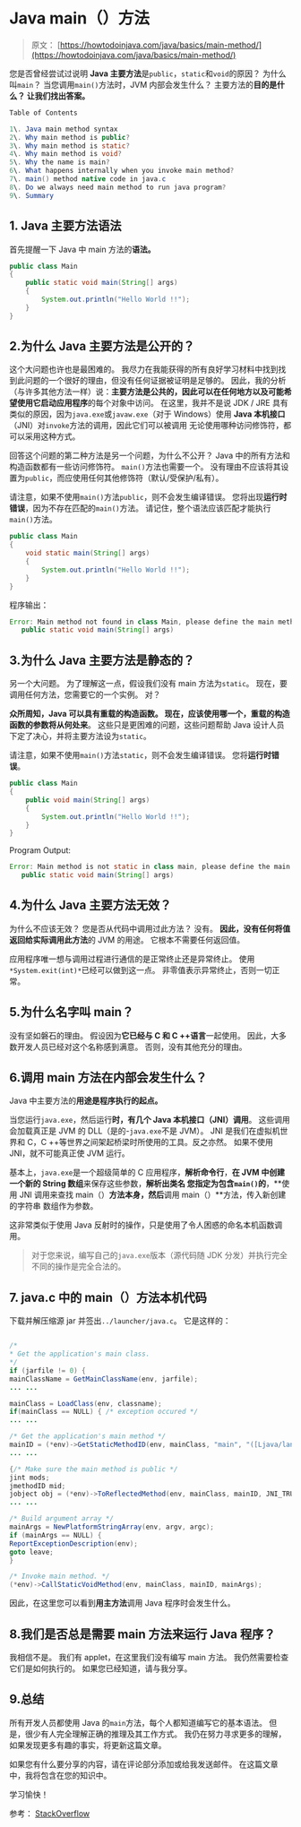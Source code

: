 # Java main（）方法

> 原文： [https://howtodoinjava.com/java/basics/main-method/](https://howtodoinjava.com/java/basics/main-method/)

您是否曾经尝试过说明 **Java 主要方法**是`public`，`static`和`void`的原因？ 为什么叫`main`？ 当您调用`main()`方法时，JVM 内部会发生什么？ 主要方法的**目的是什么？ 让我们找出答案。**

```java
Table of Contents

1\. Java main method syntax
2\. Why main method is public?
3\. Why main method is static?
4\. Why main method is void?
5\. Why the name is main?
6\. What happens internally when you invoke main method?
7\. main() method native code in java.c
8\. Do we always need main method to run java program?
9\. Summary
```

## 1\. Java 主要方法语法

首先提醒一下 Java 中 main 方法的**语法。**

```java
public class Main 
{
    public static void main(String[] args) 
    {
        System.out.println("Hello World !!");
    }
}

```

## 2.为什么 Java 主要方法是公开的？

这个大问题也许也是最困难的。 我尽力在我能获得的所有良好学习材料中找到找到此问题的一个很好的理由，但没有任何证据被证明是足够的。 因此，我的分析（与许多其他方法一样）说：**主要方法是公共的，因此可以在任何地方以及可能希望使用它启动应用程序**的每个对象中访问。 在这里，我并不是说 JDK / JRE 具有类似的原因，因为`java.exe`或`javaw.exe`（对于 Windows）使用 **Java 本机接口**（JNI）对`invoke`方法的调用，因此它们可以被调用 无论使用哪种访问修饰符，都可以采用这种方式。

回答这个问题的第二种方法是另一个问题，为什么不公开？ Java 中的所有方法和构造函数都有一些访问修饰符。 `main()`方法也需要一个。 没有理由不应该将其设置为`public`，而应使用任何其他修饰符（默认/受保护/私有）。

请注意，如果不使用`main()`方法`public`，则不会发生编译错误。 您将出现**运行时错误**，因为不存在匹配的`main()`方法。 请记住，整个语法应该匹配才能执行`main()`方法。

```java
public class Main 
{
    void static main(String[] args) 
    {
        System.out.println("Hello World !!");
    }
}

```

程序输出：

```java
Error: Main method not found in class Main, please define the main method as:
   public static void main(String[] args)

```

## 3.为什么 Java 主要方法是静态的？

另一个大问题。 为了理解这一点，假设我们没有 main 方法为`static`。 现在，要调用任何方法，您需要它的一个实例。 对？

**众所周知，Java 可以具有重载的构造函数。 现在，应该使用哪一个，重载的构造函数的参数将从何处来**。 这些只是更困难的问题，这些问题帮助 Java 设计人员下定了决心，并将主要方法设为`static`。

请注意，如果不使用`main()`方法`static`，则不会发生编译错误。 您将**运行时错误**。

```java
public class Main 
{
    public void main(String[] args) 
    {
        System.out.println("Hello World !!");
    }
}

```

Program Output:

```java
Error: Main method is not static in class main, please define the main method as:
   public static void main(String[] args)

```

## 4.为什么 Java 主要方法无效？

为什么不应该无效？ 您是否从代码中调用过此方法？ 没有。 **因此，没有任何将值返回给实际调用此方法**的 JVM 的用途。 它根本不需要任何返回值。

应用程序唯一想与调用过程进行通信的是正常终止还是异常终止。 使用`*System.exit(int)*`已经可以做到这一点。 非零值表示异常终止，否则一切正常。

## 5.为什么名字叫 main？

没有坚如磐石的理由。 假设因为**它已经与 C 和 C ++语言**一起使用。 因此，大多数开发人员已经对这个名称感到满意。 否则，没有其他充分的理由。

## 6.调用 main 方法在内部会发生什么？

Java 中主要方法的**用途是程序执行的起点。**

当您运行`java.exe`，然后运行**时，有几个 Java 本机接口（JNI）调用**。 这些调用会加载真正是 JVM 的 DLL（是的-`java.exe`不是 JVM）。 JNI 是我们在虚拟机世界和 C，C ++等世界之间架起桥梁时所使用的工具。反之亦然。 如果不使用 JNI，就不可能真正使 JVM 运行。

基本上，`java.exe`是一个超级简单的 C 应用程序，**解析命令行**，**在 JVM 中创建一个新的 String 数组**来保存这些参数，**解析出类名 您指定为包含`main()`的**，**使用 JNI 调用来查找 main（）**方法本身，然后**调用 main（）**方法，传入新创建的字符串 数组作为参数。

这非常类似于使用 Java 反射时的操作，只是使用了令人困惑的命名本机函数调用。

> 对于您来说，编写自己的`java.exe`版本（源代码随 JDK 分发）并执行完全不同的操作是完全合法的。

## 7\. java.c 中的 main（）方法本机代码

下载并解压缩源 jar 并签出`../launcher/java.c`。 它是这样的：

```java

/*
* Get the application's main class.
*/
if (jarfile != 0) {
mainClassName = GetMainClassName(env, jarfile);
... ...

mainClass = LoadClass(env, classname);
if(mainClass == NULL) { /* exception occured */
... ...

/* Get the application's main method */
mainID = (*env)->GetStaticMethodID(env, mainClass, "main", "([Ljava/lang/String;)V");
... ...

{/* Make sure the main method is public */
jint mods;
jmethodID mid;
jobject obj = (*env)->ToReflectedMethod(env, mainClass, mainID, JNI_TRUE);
... ...

/* Build argument array */
mainArgs = NewPlatformStringArray(env, argv, argc);
if (mainArgs == NULL) {
ReportExceptionDescription(env);
goto leave;
}

/* Invoke main method. */
(*env)->CallStaticVoidMethod(env, mainClass, mainID, mainArgs);

```

因此，在这里您可以看到**用主方法**调用 Java 程序时会发生什么。

## 8.我们是否总是需要 main 方法来运行 Java 程序？

我相信不是。 我们有 applet，在这里我们没有编写 main 方法。 我仍然需要检查它们是如何执行的。 如果您已经知道，请与我分享。

## 9.总结

所有开发人员都使用 Java 的`main`方法，每个人都知道编写它的基本语法。 但是，很少有人完全理解正确的推理及其工作方式。 我仍在努力寻求更多的理解，如果发现更多有趣的事实，将更新这篇文章。

如果您有什么要分享的内容，请在评论部分添加或给我发送邮件。 在这篇文章中，我将包含在您的知识中。

学习愉快！

参考： [StackOverflow](https://stackoverflow.com/questions/146576/why-is-the-java-main-method-static?page=1&tab=votes#tab-top "source information")